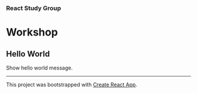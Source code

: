### React Study Group

# Workshop

## Hello World

Show hello world message.

---

This project was bootstrapped with [Create React App](https://github.com/facebookincubator/create-react-app).